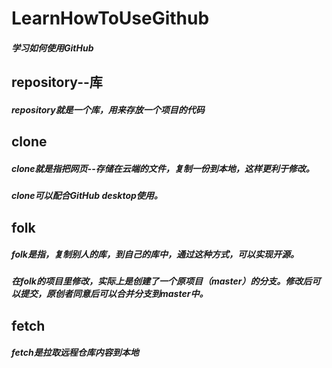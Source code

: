 # LearnHowToUseGithub
##### 学习如何使用GitHub

## repository--库
##### repository就是一个库，用来存放一个项目的代码

## clone

##### clone就是指把网页--存储在云端的文件，复制一份到本地，这样更利于修改。

##### clone可以配合GitHub desktop使用。

## folk
##### folk是指，复制别人的库，到自己的库中，通过这种方式，可以实现开源。

##### 在folk的项目里修改，实际上是创建了一个原项目（master）的分支。修改后可以提交，原创者同意后可以合并分支到master中。


## fetch
##### fetch是拉取远程仓库内容到本地
